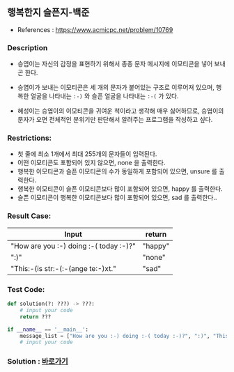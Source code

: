 ## 행복한지 슬픈지-백준

* References : https://www.acmicpc.net/problem/10769

### Description

* 승엽이는 자신의 감정을 표현하기 위해서 종종 문자 메시지에 이모티콘을 넣어 보내곤 한다. 

* 승엽이가 보내는 이모티콘은 세 개의 문자가 붙어있는 구조로 이루어져 있으며, 행복한 얼굴을 나타내는 `:-)` 와 슬픈 얼굴을 나타내는 `:-(` 가 있다.

* 혜성이는 승엽이의 이모티콘을 귀여운 척이라고 생각해 매우 싫어하므로, 승엽이의 문자가 오면 전체적인 분위기만 판단해서 알려주는 프로그램을 작성하고 싶다.

### Restrictions:

* 첫 줄에 최소 1개에서 최대 255개의 문자들이 입력된다.
* 어떤 이모티콘도 포함되어 있지 않으면, none 을 출력한다.
* 행복한 이모티콘과 슬픈 이모티콘의 수가 동일하게 포함되어 있으면, unsure 를 출력한다.
* 행복한 이모티콘이 슬픈 이모티콘보다 많이 포함되어 있으면, happy 를 출력한다.
* 슬픈 이모티콘이 행복한 이모티콘보다 많이 포함되어 있으면, sad 를 출력한다..

### Result Case:

| Input | return |
|---|---|
| "How are you :-) doing :-( today :-)?" | "happy" |
| ":)" | "none" |
| "This:-(is str:-(:-(ange te:-)xt." | "sad" |

### Test Code:
```python
def solution(?: ???) -> ???:
    # input your code
    return ???

if __name__ == '__main__':
    message_list = ["How are you :-) doing :-( today :-)?", ":)", "This:-(is str:-(:-(ange te:-)xt."]
    # input your code
```

### Solution : [바로가기](https://github.com/takhyun12/Algorithm-Essential-Training/blob/main/Solutions/happy.py)
